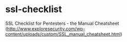 # ssl-checklist
SSL Checklist for Pentesters - the Manual Cheatsheet (http://www.exploresecurity.com/wp-content/uploads/custom/SSL_manual_cheatsheet.html)
